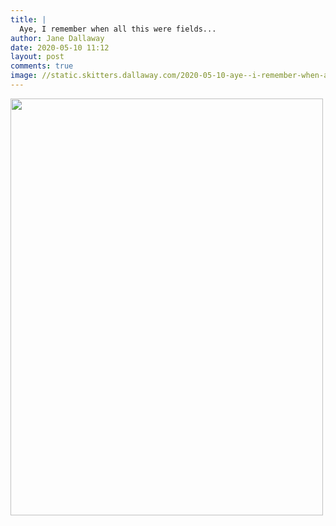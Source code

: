 ```yaml
---
title: |
  Aye, I remember when all this were fields...
author: Jane Dallaway
date: 2020-05-10 11:12
layout: post
comments: true
image: //static.skitters.dallaway.com/2020-05-10-aye--i-remember-when-all-this-were-fields-thumb-1-IMG-0585.JPG
---
```


<div>
        <a href="//static.skitters.dallaway.com/2020-05-10-aye--i-remember-when-all-this-were-fields-fullsize-1-IMG-0585.JPG">
          <img src="//static.skitters.dallaway.com/2020-05-10-aye--i-remember-when-all-this-were-fields-thumb-1-IMG-0585.JPG" width="500" height="667"/>
        </a>
      </div>


  
      